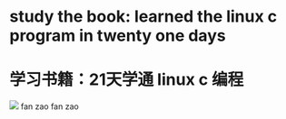 study the book: learned the linux c program in twenty one days
========================================================
学习书籍：21天学通 linux c 编程
========================================
<img src="http://shopimg.kongfz.com.cn/20140307/1075893/1075893BAaeA0_b.jpg"/>
fan zao fan zao